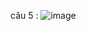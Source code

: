 câu 5  :
![image](https://github.com/duonghoccodefullstack/CS4E-Test-v1/assets/143280316/56020e5e-e69d-40b6-b9b3-519ad1b35423)

